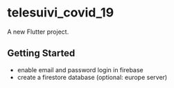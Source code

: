 # telesuivi_covid_19

A new Flutter project.

## Getting Started
 - enable email and password login in firebase
 - create a firestore database (optional: europe server)
